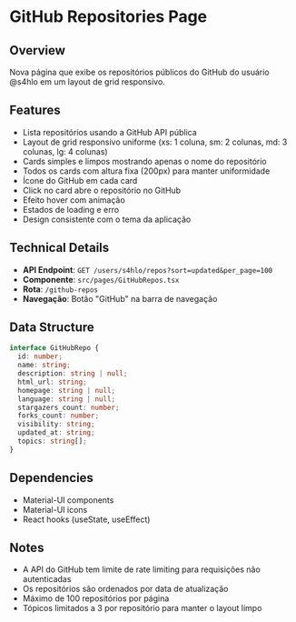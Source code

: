 # GitHub Repositories Page

## Overview
Nova página que exibe os repositórios públicos do GitHub do usuário @s4hlo em um layout de grid responsivo.

## Features
- Lista repositórios usando a GitHub API pública
- Layout de grid responsivo uniforme (xs: 1 coluna, sm: 2 colunas, md: 3 colunas, lg: 4 colunas)
- Cards simples e limpos mostrando apenas o nome do repositório
- Todos os cards com altura fixa (200px) para manter uniformidade
- Ícone do GitHub em cada card
- Click no card abre o repositório no GitHub
- Efeito hover com animação
- Estados de loading e erro
- Design consistente com o tema da aplicação

## Technical Details
- **API Endpoint**: `GET /users/s4hlo/repos?sort=updated&per_page=100`
- **Componente**: `src/pages/GitHubRepos.tsx`
- **Rota**: `/github-repos`
- **Navegação**: Botão "GitHub" na barra de navegação

## Data Structure
```typescript
interface GitHubRepo {
  id: number;
  name: string;
  description: string | null;
  html_url: string;
  homepage: string | null;
  language: string | null;
  stargazers_count: number;
  forks_count: number;
  visibility: string;
  updated_at: string;
  topics: string[];
}
```

## Dependencies
- Material-UI components
- Material-UI icons
- React hooks (useState, useEffect)

## Notes
- A API do GitHub tem limite de rate limiting para requisições não autenticadas
- Os repositórios são ordenados por data de atualização
- Máximo de 100 repositórios por página
- Tópicos limitados a 3 por repositório para manter o layout limpo 